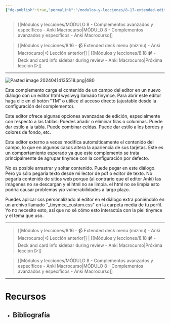 ```yaml
---
{"dg-publish":true,"permalink":"/modulos-y-lecciones/8-17-extended-editor-for-field-for-tables-search-and-replace-anki-macrocurso/","noteIcon":""}
---
```



> [[Módulos y lecciones/MÓDULO 8 - Complementos avanzados y específicos - Anki Macrocurso\|MÓDULO 8 - Complementos avanzados y específicos - Anki Macrocurso]]

> [[Módulos y lecciones/8.16 - 📹 Extended deck menu (mizmu) - Anki Macrocurso\|◁ Lección anterior]] | [[Módulos y lecciones/8.18 📹 - Deck and card info sidebar during review - Anki Macrocurso\|Próxima lección ▷]]

---

![Pasted image 20240414135518.png|480](/img/user/ANEXOS/Pasted%20image%2020240414135518.png)

Este complemento carga el contenido de un campo del editor en un nuevo diálogo con un editor html wysiwyg llamado tinymce. Para abrir este editor haga clic en el botón "TM" o utilice el acceso directo (ajustable desde la configuración del complemento).

Este editor ofrece algunas opciones avanzadas de edición, especialmente con respecto a las tablas: Puedes añadir o eliminar filas o columnas. Puede dar estilo a la tabla. Puede combinar celdas. Puede dar estilo a los bordes y colores de fondo, etc.

Este editor externo a veces modifica automáticamente el contenido del campo, lo que en algunos casos altera la apariencia de sus tarjetas. Este es un comportamiento esperado ya que este complemento se trata principalmente de agrupar tinymce con la configuración por defecto.

No es posible arrastrar y soltar contenido. Puede pegar en este diálogo. Pero yo sólo pegaría texto desde mi lector de pdf o editor de texto. No pegaría contenido de sitios web porque (al contrario que el editor Anki) las imágenes no se descargan y el html no se limpia. el html no se limpia esto podría causar problemas y/o vulnerabilidades a largo plazo.

Puedes aplicar css personalizado al editor en el diálogo extra poniéndolo en un archivo llamado "_tinymce_custom.css" en la carpeta media de tu perfil. Yo no necesito esto, así que no sé cómo esto interactúa con la piel tinymce y el tema que uso.

---

> [[Módulos y lecciones/8.16 - 📹 Extended deck menu (mizmu) - Anki Macrocurso\|◁ Lección anterior]] | [[Módulos y lecciones/8.18 📹 - Deck and card info sidebar during review - Anki Macrocurso\|Próxima lección ▷]]

> [[Módulos y lecciones/MÓDULO 8 - Complementos avanzados y específicos - Anki Macrocurso\|MÓDULO 8 - Complementos avanzados y específicos - Anki Macrocurso]]

---


# Recursos
- Bibliografía
	- 